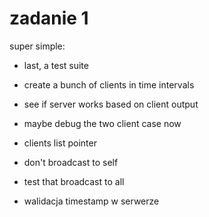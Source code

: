 # zadanie 1

super simple:
* last, a test suite
* create a bunch of clients in time intervals
* see if server works based on client output
* maybe debug the two client case now
* clients list pointer

* don't broadcast to self

* test that broadcast to all

* walidacja timestamp w serwerze
